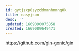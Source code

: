 ```yaml
---
id: gytjzxp8syzddmmnhnmnq0k
title: easyjson
desc: ''
updated: 1669090075858
created: 1669089649471
---
```


https://github.com/gin-gonic/gin

